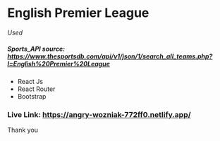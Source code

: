 # English Premier League

_Used_
 ##### Sports_API source: https://www.thesportsdb.com/api/v1/json/1/search_all_teams.php?l=English%20Premier%20League
* React Js 
* React Router
* Bootstrap
### Live Link: https://angry-wozniak-772ff0.netlify.app/
Thank you
